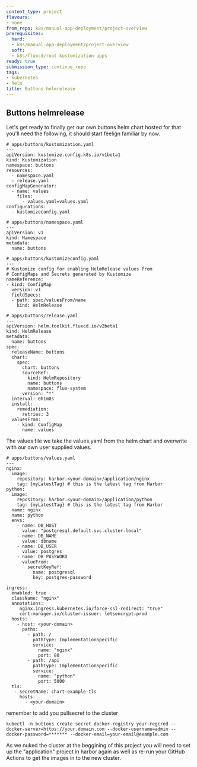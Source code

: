 ```yaml
---
content_type: project
flavours:
- none
from_repo: k8s/manual-app-deployment/project-overview
prerequisites:
  hard:
  - k8s/manual-app-deployment/project-overview
  soft:
  - k8s/fluxcd/root-kustomization-apps
ready: true
submission_type: continue_repo
tags:
- kubernetes
- helm
title: Buttons helmrelease
---
```


## Buttons helmrelease

Let's get ready to finally get our own buttons helm chart hosted for that you'll need the following, it should start feelign familiar by now.

```
# apps/buttons/kustomization.yaml
---
apiVersion: kustomize.config.k8s.io/v1beta1
kind: Kustomization
namespace: buttons
resources:
  - namespace.yaml
  - release.yaml
configMapGenerator:
  - name: values
    files:
      - values.yaml=values.yaml
configurations:
  - kustomizeconfig.yaml
```

```
# apps/buttons/namespace.yaml
---
apiVersion: v1
kind: Namespace
metadata:
  name: buttons
```

```
# apps/buttons/kustomizeconfig.yaml
---
# Kustomize config for enabling HelmRelease values from
# ConfigMaps and Secrets generated by Kustomize
nameReference:
- kind: ConfigMap
  version: v1
  fieldSpecs:
  - path: spec/valuesFrom/name
    kind: HelmRelease
```

```
# apps/buttons/release.yaml
---
apiVersion: helm.toolkit.fluxcd.io/v2beta1
kind: HelmRelease
metadata:
  name: buttons
spec:
  releaseName: buttons
  chart:
    spec:
      chart: buttons
      sourceRef:
        kind: HelmRepository
        name: buttons
        namespace: flux-system
      version: "*"
  interval: 0h1m0s
  install:
    remediation:
      retries: 3
  valuesFrom:
    - kind: ConfigMap
      name: values
```

The values file we take the values.yaml from the helm chart and overwrite with our own user supplied values.

```
# apps/buttons/values.yaml
---
nginx:
  image:
    repository: harbor.<your-domain>/application/nginx
    tag: {myLatestTag} # this is the latest tag from Harbor
python:
  image:
    repository: harbor.<your-domain>/application/python
    tag: {myLatestTag} # this is the latest tag from Harbor
  name: nginx
  name: python
  envs:
    - name: DB_HOST
      value: "postgresql.default.svc.cluster.local" 
    - name: DB_NAME
      value: dbname
    - name: DB_USER
      value: postgres
    - name: DB_PASSWORD
      valueFrom:
        secretKeyRef:
          name: postgresql
          key: postgres-password

ingress:
  enabled: true
  className: "nginx"
  annotations: 
     nginx.ingress.kubernetes.io/force-ssl-redirect: "true"
     cert-manager.io/cluster-issuer: letsencrypt-prod
  hosts:
    - host: <your-domain>
      paths:
        - path: /
          pathType: ImplementationSpecific
          service:
            name: "nginx"
            port: 80
        - path: /api
          pathType: ImplementationSpecific
          service:
            name: "python"
            port: 5000
  tls: 
   - secretName: chart-example-tls
     hosts:
       - <your-domain>
```

remember to add you pullsecret to the cluster

```
kubectl -n buttons create secret docker-registry your-regcred --docker-server=https://your.domain.com --docker-username=admin --docker-password=******* --docker-email=your-email@example.com
```

As we nuked the cluster at the beggining of this project you will need to set up the "application" project in harbor again as well as re-run your GitHub Actions to get the images in to the new cluster.

